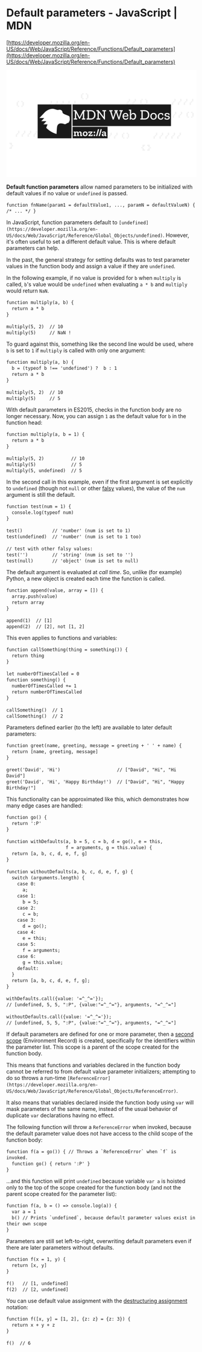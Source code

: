 # Default parameters - JavaScript | MDN

[https://developer.mozilla.org/en-US/docs/Web/JavaScript/Reference/Functions/Default_parameters](https://developer.mozilla.org/en-US/docs/Web/JavaScript/Reference/Functions/Default_parameters)

![mdn-social-share.0ca9dbda.png](Default%20pa%20f6f19/mdn-social-share.0ca9dbda.png)

**Default function parameters** allow named parameters to be initialized with default values if no value or `undefined` is passed.

```
function fnName(param1 = defaultValue1, ..., paramN = defaultValueN) { /* ... */ }

```

In JavaScript, function parameters default to `[undefined](https://developer.mozilla.org/en-US/docs/Web/JavaScript/Reference/Global_Objects/undefined)`. However, it's often useful to set a different default value. This is where default parameters can help.

In the past, the general strategy for setting defaults was to test parameter values in the function body and assign a value if they are `undefined`.

In the following example, if no value is provided for `b` when `multiply` is called, `b`'s value would be `undefined` when evaluating `a * b` and `multiply` would return `NaN`.

```
function multiply(a, b) {
  return a * b
}

multiply(5, 2)  // 10
multiply(5)     // NaN !

```

To guard against this, something like the second line would be used, where `b` is set to `1` if `multiply` is called with only one argument:

```
function multiply(a, b) {
  b = (typeof b !== 'undefined') ?  b : 1
  return a * b
}

multiply(5, 2)  // 10
multiply(5)     // 5

```

With default parameters in ES2015, checks in the function body are no longer necessary. Now, you can assign `1` as the default value for `b` in the function head:

```
function multiply(a, b = 1) {
  return a * b
}

multiply(5, 2)          // 10
multiply(5)             // 5
multiply(5, undefined)  // 5

```

In the second call in this example, even if the first argument is set explicitly to `undefined` (though not `null` or other [falsy](https://developer.mozilla.org/en-US/docs/Glossary/Falsy) values), the value of the `num` argument is still the default.

```
function test(num = 1) {
  console.log(typeof num)
}

test()           // 'number' (num is set to 1)
test(undefined)  // 'number' (num is set to 1 too)

// test with other falsy values:
test('')         // 'string' (num is set to '')
test(null)       // 'object' (num is set to null)

```

The default argument is evaluated at *call time*. So, unlike (for example) Python, a new object is created each time the function is called.

```
function append(value, array = []) {
  array.push(value)
  return array
}

append(1)  // [1]
append(2)  // [2], not [1, 2]

```

This even applies to functions and variables:

```
function callSomething(thing = something()) {
  return thing
}

let numberOfTimesCalled = 0
function something() {
  numberOfTimesCalled += 1
  return numberOfTimesCalled
}

callSomething()  // 1
callSomething()  // 2

```

Parameters defined earlier (to the left) are available to later default parameters:

```
function greet(name, greeting, message = greeting + ' ' + name) {
  return [name, greeting, message]
}

greet('David', 'Hi')                     // ["David", "Hi", "Hi David"]
greet('David', 'Hi', 'Happy Birthday!')  // ["David", "Hi", "Happy Birthday!"]

```

This functionality can be approximated like this, which demonstrates how many edge cases are handled:

```
function go() {
  return ':P'
}

function withDefaults(a, b = 5, c = b, d = go(), e = this,
                      f = arguments, g = this.value) {
  return [a, b, c, d, e, f, g]
}

function withoutDefaults(a, b, c, d, e, f, g) {
  switch (arguments.length) {
    case 0:
      a;
    case 1:
      b = 5;
    case 2:
      c = b;
    case 3:
      d = go();
    case 4:
      e = this;
    case 5:
      f = arguments;
    case 6:
      g = this.value;
    default:
  }
  return [a, b, c, d, e, f, g];
}

withDefaults.call({value: '=^_^='});
// [undefined, 5, 5, ":P", {value:"=^_^="}, arguments, "=^_^="]

withoutDefaults.call({value: '=^_^='});
// [undefined, 5, 5, ":P", {value:"=^_^="}, arguments, "=^_^="]

```

If default parameters are defined for one or more parameter, then a [second scope](https://tc39.es/ecma262/#sec-functiondeclarationinstantiation) (Environment Record) is created, specifically for the identifiers within the parameter list. This scope is a parent of the scope created for the function body.

This means that functions and variables declared in the function body cannot be referred to from default value parameter initializers; attempting to do so throws a run-time `[ReferenceError](https://developer.mozilla.org/en-US/docs/Web/JavaScript/Reference/Global_Objects/ReferenceError)`.

It also means that variables declared inside the function body using `var` will mask parameters of the same name, instead of the usual behavior of duplicate `var` declarations having no effect.

The following function will throw a `ReferenceError` when invoked, because the default parameter value does not have access to the child scope of the function body:

```
function f(a = go()) { // Throws a `ReferenceError` when `f` is invoked.
  function go() { return ':P' }
}

```

...and this function will print `undefined` because variable `var a` is hoisted only to the top of the scope created for the function body (and not the parent scope created for the parameter list):

```
function f(a, b = () => console.log(a)) {
  var a = 1
  b() // Prints `undefined`, because default parameter values exist in their own scope
}

```

Parameters are still set left-to-right, overwriting default parameters even if there are later parameters without defaults.

```
function f(x = 1, y) {
  return [x, y]
}

f()   // [1, undefined]
f(2)  // [2, undefined]

```

You can use default value assignment with the [destructuring assignment](https://developer.mozilla.org/en-US/docs/Web/JavaScript/Reference/Operators/Destructuring_assignment) notation:

```
function f([x, y] = [1, 2], {z: z} = {z: 3}) {
  return x + y + z
}

f()  // 6

```